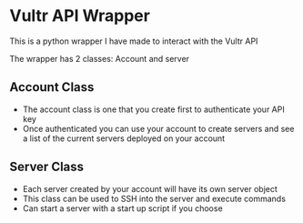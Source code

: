# Vultr API Wrapper

This is a python wrapper I have made to interact with the Vultr API

The wrapper has 2 classes: Account and server

## Account Class

* The account class is one that you create first to authenticate your API key
* Once authenticated you can use your account to create servers and see a list of the current servers deployed on your account

## Server Class

* Each server created by your account will have its own server object
* This class can be used to SSH into the server and execute commands
* Can start a server with a start up script if you choose
